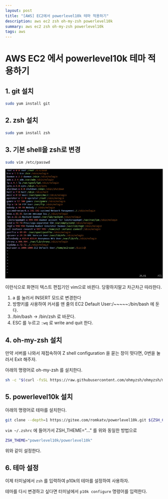 ```yaml
---
layout: post
title: "[AWS] EC2에서 powerlevel10k 테마 적용하기"
description: aws ec2 zsh oh-my-zsh powerlevel10k
summary: aws ec2 zsh oh-my-zsh powerlevel10k
tags: aws
---
```



# AWS EC2 에서 powerlevel10k 테마 적용하기


## 1. git 설치

```bash
sudo yum install git
```

## 2. zsh 설치

```bash
sudo yum install zsh
```

## 3. 기본 shell을 zsh로 변경

```bash
sudo vim /etc/passwd
```

![zsh-shell](/assets/image/zsh-shell.jpg)

이런식으로 화면이 텍스트 편집기인 vim으로 바뀐다. 당황하지말고 차근차근 따라한다.
1. a 를 눌러서 INSERT 모드로 변경한다
2. 방향키를 사용하여 커서를 맨 줄의 EC2 Default User:/~~~~~:/bin/bash 에 둔다.
3. /bin/bash -> /bin/zsh 로 바꾼다.
4. ESC 를 누르고 `:wq` 로 write and quit 한다.


## 4. oh-my-zsh 설치

만약 서버를 나와서 재접속하여 Z shell configuration 을 묻는 창이 떳다면, 0번을 눌러서 Exit 해주자.

아래의 명령어로 oh-my-zsh 를 설치한다.

```bash
sh -c "$(curl -fsSL https://raw.githubusercontent.com/ohmyzsh/ohmyzsh/master/tools/install.sh)"
```

## 5. powerlevel10k 설치

아래의 명령어로 테마를 설치한다.

```bash
git clone --depth=1 https://gitee.com/romkatv/powerlevel10k.git ${ZSH_CUSTOM:-$HOME/.oh-my-zsh/custom}/themes/powerlevel10k
```

`vim ~/.zshrc` 에 들어가서 ZSH_THEME="..." 를 위와 동일한 방법으로 

```bash
ZSH_THEME="powerlevel10k/powerlevel10k"
```

위와 같이 설정한다.

## 6. 테마 설정

이제 터미널에서 `zsh` 를 입력하여 p10k의 테마를 설정하여 사용하자.

테마를 다시 변경하고 싶다면 터미널에서 `p10k configure` 명령어를 입력한다.